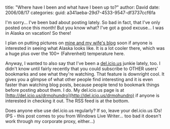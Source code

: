 
title: "Where have I been and what have I been up to?"
author: David
date: 2006/08/17
categories: 
guid: a341aeba-29d7-4533-9547-df3737ccf6fa

I'm sorry... I've been bad about posting lately. So bad in fact, that I've only posted once this month! But you know what? I've got a good excuse... I was in Alaska on vacation! So there! 

I plan on putting pictures on [mine and my wife's blog](http://mohundrofamily.wordpress.com/) soon if anyone is interested in seeing what Alaska looks like. It is a lot cooler there, which was a huge plus over the 100+ (Fahrenheit) temperature here. 

Anyway, I wanted to also say that I've been a [del.icio.us](http://del.icio.us) junkie lately, too. I didn't know until fairly recently that you could subscribe to OTHER users' bookmarks and see what they're watching. That feature is downright cool. It gives you a glimpse of what other people find interesting and it is even faster than watching blog posts, because people tend to bookmark things before posting about them. I do. My del.icio.us page is at [http://del.icio.us/drmohundro](http://del.icio.us/drmohundro) if anyone is interested in checking it out. The RSS feed is at the bottom. 

Does anyone else use del.icio.us regularly? If so, leave your del.icio.us IDs! 
(PS - this post comes to you from Windows Live Writer... too bad it doesn't work through my corporate proxy, either...)


